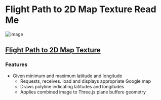 Flight Path to 2D Map Texture Read Me
===

![image](https://cloud.githubusercontent.com/assets/547626/14698448/bc81a044-0743-11e6-859e-a402ed576c4f.png)

## [Flight Path to 2D Map Texture]( http://fgx.github.io/sandbox/flightpath-to-2d-map-texture/ )


### Features

* Given minimum and maximum latitude and longitude
	* Requests, receives. load and displays appropriate Google map
	* Draws polyline indicating latitudes and longitudes
	* Applies combined image to Three.js plane buffere geometry

